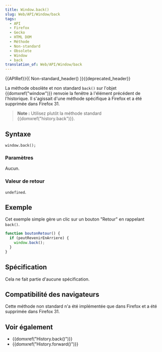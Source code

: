 ```yaml
---
title: Window.back()
slug: Web/API/Window/back
tags:
  - API
  - Firefox
  - Gecko
  - HTML DOM
  - Méthode
  - Non-standard
  - Obsolete
  - Window
  - back
translation_of: Web/API/Window/back
---
```

{{APIRef}}{{ Non-standard_header() }}{{deprecated_header}}

La méthode obsolète et non standard `back()` sur l'objet {{domxref("window")}} renvoie la fenêtre à l'élément précédent de l'historique. Il s'agissait d'une méthode spécifique à Firefox et a été supprimée dans Firefox 31.

> **Note :** Utilisez plutôt la méthode standard {{domxref("history.back")}}.

## Syntaxe

    window.back();

### Paramètres

Aucun.

### Valeur de retour

`undefined`.

## Exemple

Cet exemple simple gère un clic sur un bouton "Retour" en rappelant `back()`.

```js
function boutonRetour() {
  if (peutRevenirEnArriere) {
    window.back();
  }
}
```

## Spécification

Cela ne fait partie d'aucune spécification.

## Compatibilité des navigateurs

Cette méthode non standard n'a été implémentée que dans Firefox et a été supprimée dans Firefox 31.

## Voir également

- {{domxref("History.back()")}}
- {{domxref("History.forward()")}}
